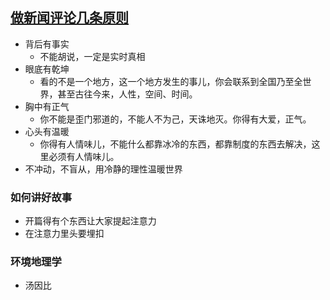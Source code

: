 ## [做新闻评论几条原则](https://www.youtube.com/watch?v=AAvUe40DOtc&t=6319s)

- 背后有事实
  - 不能胡说，一定是实时真相
- 眼底有乾坤
  - 看的不是一个地方，这一个地方发生的事儿，你会联系到全国乃至全世界，甚至古往今来，人性，空间、时间。
- 胸中有正气
  - 你不能是歪门邪道的，不能人不为己，天诛地灭。你得有大爱，正气。
- 心头有温暖
  - 你得有人情味儿，不能什么都靠冰冷的东西，都靠制度的东西去解决，这里必须有人情味儿。
- 不冲动，不盲从，用冷静的理性温暖世界

### 如何讲好故事

- 开篇得有个东西让大家提起注意力
- 在注意力里头要埋扣


### 环境地理学

- 汤因比
